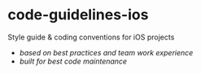 # code-guidelines-ios
Style guide &amp; coding conventions for iOS projects

- *based on best practices and team work experience*
- *built for best code maintenance*
